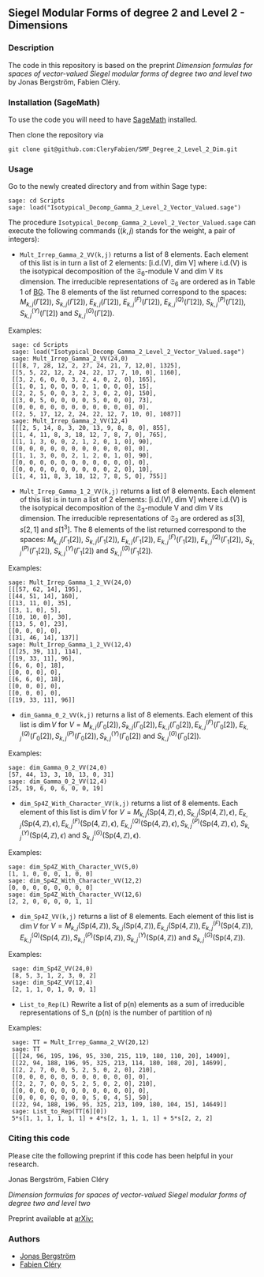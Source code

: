 ## Siegel Modular Forms of degree 2  and Level 2 - Dimensions
 
### Description

The code in this repository is based on the preprint 
*Dimension formulas for spaces of vector-valued Siegel modular forms of degree two and level two*
by Jonas Bergström, Fabien Cléry.

### Installation (SageMath)

To use the code you will need to have
[SageMath](https://www.sagemath.org) installed.

Then clone the repository via
```
git clone git@github.com:CleryFabien/SMF_Degree_2_Level_2_Dim.git
```
### Usage

Go to the newly created directory and from within Sage type: 
```
sage: cd Scripts
sage: load("Isotypical_Decomp_Gamma_2_Level_2_Vector_Valued.sage")
```

The procedure ``Isotypical_Decomp_Gamma_2_Level_2_Vector_Valued.sage`` can 
execute the following commands ($`(k,j)`$ stands for the weight, a pair of 
integers):

- ``Mult_Irrep_Gamma_2_VV(k,j)`` returns a list of 8 elements. 
Each element of this list is in turn a list of 2 elements: [i.d.(V), dim V]
where i.d.(V) is the isotypical decomposition of the $`\mathfrak{S}_6`$-module V and 
dim V its dimension. The irreducible representations of $`\mathfrak{S}_6`$ 
are ordered as in Table 1 of [BG](https://arxiv.org). The 8 elements 
of the list returned correspond to the spaces: 
$`M_{k,j}(\Gamma[2])`$, $`S_{k,j}(\Gamma[2])`$, $`E_{k,j}(\Gamma[2])`$, $`E^{(F)}_{k,j}(\Gamma[2])`$, 
$`E^{(Q)}_{k,j}(\Gamma[2])`$, $`S^{(P)}_{k,j}(\Gamma[2])`$, $`S^{(Y)}_{k,j}(\Gamma[2])`$ and 
$`S^{(G)}_{k,j}(\Gamma[2])`$.
 
Examples:
    
     sage: cd Scripts
     sage: load("Isotypical_Decomp_Gamma_2_Level_2_Vector_Valued.sage")
     sage: Mult_Irrep_Gamma_2_VV(24,0)
     [[[8, 7, 28, 12, 2, 27, 24, 21, 7, 12,0], 1325],
     [[5, 5, 22, 12, 2, 24, 22, 17, 7, 10, 0], 1160],
     [[3, 2, 6, 0, 0, 3, 2, 4, 0, 2, 0], 165],
     [[1, 0, 1, 0, 0, 0, 0, 1, 0, 0, 0], 15],
     [[2, 2, 5, 0, 0, 3, 2, 3, 0, 2, 0], 150],
     [[3, 0, 5, 0, 0, 0, 0, 5, 0, 0, 0], 73],
     [[0, 0, 0, 0, 0, 0, 0, 0, 0, 0, 0], 0],
     [[2, 5, 17, 12, 2, 24, 22, 12, 7, 10, 0], 1087]]
     sage: Mult_Irrep_Gamma_2_VV(12,4)
     [[[2, 5, 14, 8, 3, 20, 13, 9, 8, 8, 0], 855],
     [[1, 4, 11, 8, 3, 18, 12, 7, 8, 7, 0], 765],
     [[1, 1, 3, 0, 0, 2, 1, 2, 0, 1, 0], 90],
     [[0, 0, 0, 0, 0, 0, 0, 0, 0, 0, 0], 0],
     [[1, 1, 3, 0, 0, 2, 1, 2, 0, 1, 0], 90],
     [[0, 0, 0, 0, 0, 0, 0, 0, 0, 0, 0], 0],
     [[0, 0, 0, 0, 0, 0, 0, 0, 0, 2, 0], 10],
     [[1, 4, 11, 8, 3, 18, 12, 7, 8, 5, 0], 755]]
    
- ``Mult_Irrep_Gamma_1_2_VV(k,j)`` returns a list of 8 elements. 
Each element of this list is in turn a list of 2 elements: [i.d.(V), dim V]
where i.d.(V) is the isotypical decomposition of the $`\mathfrak{S}_3`$-module V and 
dim V its dimension. The irreducible representations of $`\mathfrak{S}_3`$ 
are ordered as $`s[3]`$, $`s[2,1]`$ and $`s[1^3]`$. The 8 elements 
of the list returned correspond to the spaces: 
$`M_{k,j}(\Gamma_1[2])`$, $`S_{k,j}(\Gamma_1[2])`$, $`E_{k,j}(\Gamma_1[2])`$, $`E^{(F)}_{k,j}(\Gamma_1[2])`$, 
$`E^{(Q)}_{k,j}(\Gamma_1[2])`$, $`S^{(P)}_{k,j}(\Gamma_1[2])`$, $`S^{(Y)}_{k,j}(\Gamma_1[2])`$ and 
$`S^{(G)}_{k,j}(\Gamma_1[2])`$.

Examples:

    sage: Mult_Irrep_Gamma_1_2_VV(24,0)
    [[[57, 62, 14], 195],
    [[44, 51, 14], 160],
    [[13, 11, 0], 35],
    [[3, 1, 0], 5],
    [[10, 10, 0], 30],
    [[13, 5, 0], 23],
    [[0, 0, 0], 0],
    [[31, 46, 14], 137]]
    sage: Mult_Irrep_Gamma_1_2_VV(12,4)
    [[[25, 39, 11], 114],
    [[19, 33, 11], 96],
    [[6, 6, 0], 18],
    [[0, 0, 0], 0],
    [[6, 6, 0], 18],
    [[0, 0, 0], 0],
    [[0, 0, 0], 0],
    [[19, 33, 11], 96]]

- ``dim_Gamma_0_2_VV(k,j)`` returns a list of 8 elements. Each element
of this list is $`\dim V`$ for $`V=M_{k,j}(\Gamma_0[2]), S_{k,j}(\Gamma_0[2]), E_{k,j}(\Gamma_0[2]), E^{(F)}_{k,j}(\Gamma_0[2]),`$ 
$`E^{(Q)}_{k,j}(\Gamma_0[2]), S^{(P)}_{k,j}(\Gamma_0[2]), S^{(Y)}_{k,j}(\Gamma_0[2])`$ and 
$`S^{(G)}_{k,j}(\Gamma_0[2])`$. 

Examples:

    sage: dim_Gamma_0_2_VV(24,0)
    [57, 44, 13, 3, 10, 13, 0, 31]
    sage: dim_Gamma_0_2_VV(12,4)
    [25, 19, 6, 0, 6, 0, 0, 19]

- ``dim_Sp4Z_With_Character_VV(k,j)`` returns a list of 8 elements.
Each element of this list is $`\dim V`$ for $`V=M_{k,j}(\text{Sp}(4,\mathbb{Z}),\epsilon), S_{k,j}(\text{Sp}(4,\mathbb{Z}),\epsilon),`$ 
$`E_{k,j}(\text{Sp}(4,\mathbb{Z}),\epsilon), E^{(F)}_{k,j}(\text{Sp}(4,\mathbb{Z}),\epsilon),`$ 
$`E^{(Q)}_{k,j}(\text{Sp}(4,\mathbb{Z}),\epsilon), S^{(P)}_{k,j}(\text{Sp}(4,\mathbb{Z}),\epsilon),`$ 
$`S^{(Y)}_{k,j}(\text{Sp}(4,\mathbb{Z}),\epsilon)`$ and $`S^{(G)}_{k,j}(\text{Sp}(4,\mathbb{Z}),\epsilon)`$.

Examples:
    
    sage: dim_Sp4Z_With_Character_VV(5,0)
    [1, 1, 0, 0, 0, 1, 0, 0]
    sage: dim_Sp4Z_With_Character_VV(12,2)
    [0, 0, 0, 0, 0, 0, 0, 0]
    sage: dim_Sp4Z_With_Character_VV(12,6)
    [2, 2, 0, 0, 0, 0, 1, 1] 

- ``dim_Sp4Z_VV(k,j)`` returns a list of 8 elements. Each element
of this list is $`\dim V`$ for $`V=M_{k,j}(\text{Sp}(4,\mathbb{Z})), S_{k,j}(\text{Sp}(4,\mathbb{Z})), E_{k,j}(\text{Sp}(4,\mathbb{Z})), E^{(F)}_{k,j}(\text{Sp}(4,\mathbb{Z})),`$ 
$`E^{(Q)}_{k,j}(\text{Sp}(4,\mathbb{Z})), S^{(P)}_{k,j}(\text{Sp}(4,\mathbb{Z})), S^{(Y)}_{k,j}(\text{Sp}(4,\mathbb{Z}))`$ and 
$`S^{(G)}_{k,j}(\text{Sp}(4,\mathbb{Z}))`$. 

Examples:

     sage: dim_Sp4Z_VV(24,0)
     [8, 5, 3, 1, 2, 3, 0, 2]
     sage: dim_Sp4Z_VV(12,4)
     [2, 1, 1, 0, 1, 0, 0, 1]

- ``List_to_Rep(L)`` Rewrite a list of p(n) elements as a sum of irreducible representations of S_n (p(n) is the number of partition of n)

Examples:

     sage: TT = Mult_Irrep_Gamma_2_VV(20,12)
     sage: TT
     [[[24, 96, 195, 196, 95, 330, 215, 119, 180, 110, 20], 14909],
     [[22, 94, 188, 196, 95, 325, 213, 114, 180, 108, 20], 14699],
     [[2, 2, 7, 0, 0, 5, 2, 5, 0, 2, 0], 210],
     [[0, 0, 0, 0, 0, 0, 0, 0, 0, 0, 0], 0],
     [[2, 2, 7, 0, 0, 5, 2, 5, 0, 2, 0], 210],
     [[0, 0, 0, 0, 0, 0, 0, 0, 0, 0, 0], 0],
     [[0, 0, 0, 0, 0, 0, 0, 5, 0, 4, 5], 50],
     [[22, 94, 188, 196, 95, 325, 213, 109, 180, 104, 15], 14649]]
     sage: List_to_Rep(TT[6][0])
     5*s[1, 1, 1, 1, 1, 1] + 4*s[2, 1, 1, 1, 1] + 5*s[2, 2, 2]

### Citing this code

Please cite the following preprint if this code has been helpful in your research.

Jonas Bergström, Fabien Cléry

*Dimension formulas for spaces of vector-valued Siegel modular forms of degree two and level two*

Preprint available at [arXiv:](https://arxiv.org)


### Authors

* [Jonas Bergström](https://www.su.se/english/profiles/jonab-1.190994) 
* [Fabien Cléry](https://vivo.brown.edu/display/fclery) 
